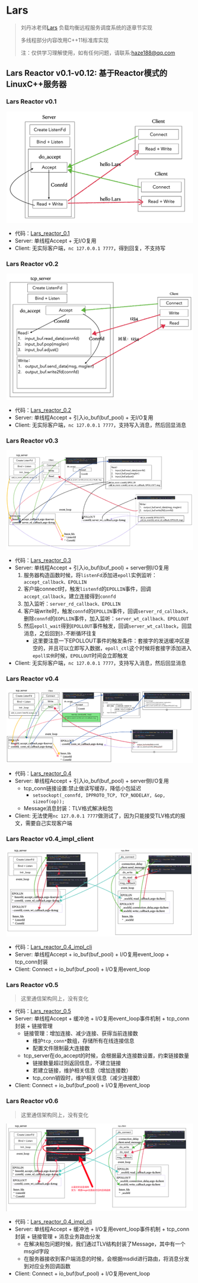 # Lars
> 刘丹冰老师[Lars](https://github.com/aceld/Lars) 负载均衡远程服务调度系统的逐章节实现
> 
> 多线程部分内容改用C++11标准库实现
> 
> 注：仅供学习理解使用，如有任何问题，请联系:haze188@qq.com

## Lars Reactor v0.1-v0.12: 基于Reactor模式的LinuxC++服务器

### Lars Reactor v0.1
![Lars Reactor v0.1](img/lars_reactor_0.1.png)
- 代码：[Lars_reactor_0.1](https://github.com/Hz188/Lars/tree/master/Lars_Reactor/lars_reactor_0.1)
- Server: 单线程Accept + 无I/O复用
- Client: 无实际客户端，`nc 127.0.0.1 7777`，得到回复，不支持写

### Lars Reactor v0.2
![Lars Reactor v0.2](img/lars_reactor_0.2.png)
- 代码：[Lars_reactor_0.2](https://github.com/Hz188/Lars/tree/master/Lars_Reactor/lars_reactor_0.2)
- Server: 单线程Accept + 引入io_buf(buf_pool) + 无I/O复用
- Client: 无实际客户端，`nc 127.0.0.1 7777`，支持写入消息，然后回显消息

### Lars Reactor v0.3
![Lars Reactor v0.3](img/lars_reactor_0.3.png)
- 代码：[Lars_reactor_0.3](https://github.com/Hz188/Lars/tree/master/Lars_Reactor/lars_reactor_0.3)
- Server: 单线程Accept + 引入io_buf(buf_pool) + server侧I/O复用
    1. 服务器构造函数时候，将`listenFd`添加进`epoll`实例监听：`accept_callback、EPOLLIN`
    2. 客户端connect时，触发`listenfd`的`EPOLLIN`事件，回调`accept_callback`，建立连接得到`connfd`
    3. 加入监听：`server_rd_callback、EPOLLIN`
    4. 客户端write时，触发`connfd`的`EPOLLIN`事件，回调`server_rd_callback`，删除`connfd`的`EOPLLIN`事件，加入监听：`server_wt_callback、EPOLLOUT`
    5. 然后`epoll_wait`得到`EPOLLOUT`事件触发，回调`server_wt_callback`，回显消息，之后回到`3.`不断循环往复
        - 这里要注意一下EPOLLOUT事件的触发条件：套接字的发送缓冲区是空的，并且可以立即写入数据，`epoll_ctl`这个时候将套接字添加进入`epoll实例`时候，`EPOLLOUT`时间会立即触发
- Client: 无实际客户端，`nc 127.0.0.1 7777`，支持写入消息，然后回显消息

### Lars Reactor v0.4
![Lars Reactor v0.4](img/lars_reactor_0.4.png)
- 代码：[Lars_reactor_0.4](https://github.com/Hz188/Lars/tree/master/Lars_Reactor/lars_reactor_0.4)
- Server: 单线程Accept + 引入io_buf(buf_pool) + server侧I/O复用
    - tcp_conn链接设置:禁止做读写缓存，降低小包延迟
        - `setsockopt(_connfd, IPPROTO_TCP, TCP_NODELAY, &op, sizeof(op));`
    - Message消息封装：TLV格式解决粘包
- Client: 无法使用`nc 127.0.0.1 7777`做测试了，因为只能接受TLV格式的报文，需要自己实现客户端

### Lars Reactor v0.4_impl_client
![Lars Reactorv0.4_iml_client](img/lars_reactor_0.4_cli.png)
- 代码：[Lars_reactor_0.4_impl_cli](https://github.com/Hz188/Lars/tree/master/Lars_Reactor/lars_reactor_0.4_impl_cli)
- Server: 单线程Accept + io_buf(buf_pool) + I/O复用event_loop + tcp_conn封装
- Client: Connect + io_buf(buf_pool) + I/O复用event_loop

### Lars Reactor v0.5
> 这里通信架构同上，没有变化
- 代码：[Lars_reactor_0.5](https://github.com/Hz188/Lars/tree/master/Lars_Reactor/lars_reactor_0.5)
- Server: 单线程Accept + 缓冲池 + I/O复用event_loop事件机制 + tcp_conn封装 + 链接管理
    - 链接管理：增加连接、减少连接、获得当前连接数
        - 维护`tcp_conn*`数组，存储所有在线连接信息
        - 配置文件限制最大连接数    
    - tcp_server在do_accept的时候，会根据最大连接数设置，约束链接数量
        - 链接数量超过则返回信息，不建立链接
        - 若建立链接，维护相关信息（增加连接数）
        - tcp_conn销毁时，维护相关信息（减少连接数）
- Client: Connect + io_buf(buf_pool) + I/O复用event_loop


### Lars Reactor v0.6
> 这里通信架构同上，没有变化

![Lars Reactorv0.4_iml_client](img/lars_reactor_0.6.png)
- 代码：[Lars_reactor_0.4_impl_cli](https://github.com/Hz188/Lars/tree/master/Lars_Reactor/lars_reactor_0.4_impl_cli)
- Server: 单线程Accept + 缓冲池 + I/O复用event_loop事件机制 + tcp_conn封装 + 链接管理 + 消息业务路由分发
    - 在解决粘包问题时候，我们通过TLV结构封装了Message，其中有一个msgid字段
    - 在服务器接收到客户端消息的时候，会根据msdid进行路由，将消息分发到对应业务回调函数
- Client: Connect + io_buf(buf_pool) + I/O复用event_loop